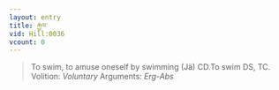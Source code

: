 ```yaml
---
layout: entry
title: རྐྱལ་
vid: Hill:0036
vcount: 0
---
```

> To swim, to amuse oneself by swimming (Jä) CD\.To swim DS, TC\.
> Volition: _Voluntary_
> Arguments: _Erg-Abs_


